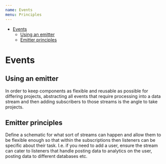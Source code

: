 ```yaml
---
name: Events
menu: Principles 
---
```

- [Events](#events)
    - [Using an emitter](#using-an-emitter)
    - [Emitter principles](#emitter-principles)

# Events

## Using an emitter

In order to keep components as flexible and reusable as possible for differing projects, abstracting all events that require processing into a data stream and then adding subscribers to those streams is the angle to take projects.

## Emitter principles

Define a schematic for what sort of streams can happen and allow them to be flexible enough so that within the subscriptions then listeners can be specific about their task. I.e. if you need to add a user, ensure the stream can cater to listeners that handle posting data to analytics on the user, posting data to different databases etc.
